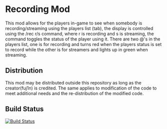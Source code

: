 Recording Mod
=============

This mod allows for the players in-game to see when somebody is recording/streaming using the players list (tab), the display is controlled using the /rec r/s command, where r is recording and s is streaming, the command toggles the status of the player using it.
There are two @'s in the players list, one is for recording and turns red when the players status is set to record while the other is for streamers and lights up in green when streaming.

Distribution
------------

This mod may be distributed outside this repository as long as the creator(fuj1n) is credited. The same applies to modification of the code to meet additional needs and the re-distribution of the modified code.

Build Status
------------
[![Build Status](https://dvs1.progwml6.com/jenkins/buildStatus/icon?job=RecMod)](https://dvs1.progwml6.com/jenkins/job/RecMod/)
